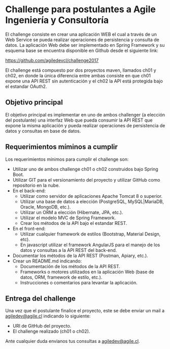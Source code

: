 # Challenge para postulantes a Agile Ingeniería y Consultoría

El challenge consiste en crear una aplicación WEB el cual a través de un Web Service se pueda realizar operaciones de persistencia y consulta de datos. La aplicación Web debe ser implementado en Spring Framework y su esquema base se encuentra disponible en Github desde el siguiente link:

https://github.com/agiledevcl/challenge2017

El challenge está compuesto por dos proyectos maven, llamados ch01 y ch02, en donde la única diferencia entre ambas consiste en que ch01 expone una API REST sin autenticación y el ch02 la API está protegida bajo el estandar OAuth2. 

## Objetivo principal

El objetivo principal es implementar en uno de ambos challenger (a elección del postulante) una interfaz Web que pueda consumir la API REST que expone la misma aplicación y pueda realizar operaciones de persistencia de datos y consultas en base de datos. 

## Requerimientos míminos a cumplir

Los requerimientos mínimos para cumplir el challenge son:

* Utilizar uno de ambos challenge ch01 o ch02 construidos bajo Spring Boot.
* Utilizar GIT para el versionamiento del proyecto y utilizar GitHub como repositorio en la nube.
* En el back-end:
    * Utilizar como servidor de aplicaciones Apache Tomcat 8 o superior.
	* Utilizar una base de datos a elección (PostgreSQL, MySQL|MariaDB, Oracle, MongoDB, etc.).
	* Utilizar un ORM a elección (Hibernate, JPA, etc.).
	* Utilizar el modelo MVC de Spring Framework.
	* Crear los métodos de la API bajo el estandar REST.
* En el front-end:
	* Utilizar cualquier framework de estilos (Bootstrap, Material Design, etc).
	* En javascript utilizar el framework AngularJS para el manejo de los datos y consultas a la API REST del back-end.
* Documentar los métodos de la API REST (Postman, Apiary, etc.).
* Crear un README.md indicando:
    * Documentación de los métodos de la API REST.
    * Frameworks o motores utilizados en la aplicación Web (base de datos, ORM, framework de estilo, etc.).
    * Instrucciones o comentarios para levantar la aplicación.
	
## Entrega del challenge

Una vez que el postulante finalice el proyecto, este se debe enviar un mail a agiledev@agile.cl indicando lo siguiente:

* URI de GitHub del proyecto.
* El challenge realizado (ch01 o ch02).

Ante cualquier duda envianos tus consultas a agiledev@agile.cl.
